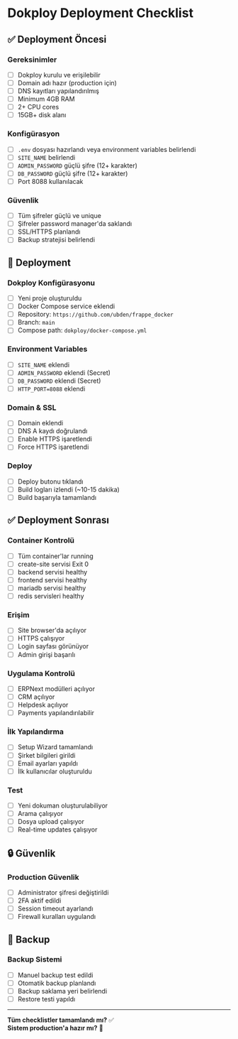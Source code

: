 # Dokploy Deployment Checklist

## ✅ Deployment Öncesi

### Gereksinimler
- [ ] Dokploy kurulu ve erişilebilir
- [ ] Domain adı hazır (production için)
- [ ] DNS kayıtları yapılandırılmış
- [ ] Minimum 4GB RAM
- [ ] 2+ CPU cores
- [ ] 15GB+ disk alanı

### Konfigürasyon
- [ ] `.env` dosyası hazırlandı veya environment variables belirlendi
- [ ] `SITE_NAME` belirlendi
- [ ] `ADMIN_PASSWORD` güçlü şifre (12+ karakter)
- [ ] `DB_PASSWORD` güçlü şifre (12+ karakter)
- [ ] Port 8088 kullanılacak

### Güvenlik
- [ ] Tüm şifreler güçlü ve unique
- [ ] Şifreler password manager'da saklandı
- [ ] SSL/HTTPS planlandı
- [ ] Backup stratejisi belirlendi

## 🚀 Deployment

### Dokploy Konfigürasyonu
- [ ] Yeni proje oluşturuldu
- [ ] Docker Compose service eklendi
- [ ] Repository: `https://github.com/ubden/frappe_docker`
- [ ] Branch: `main`
- [ ] Compose path: `dokploy/docker-compose.yml`

### Environment Variables
- [ ] `SITE_NAME` eklendi
- [ ] `ADMIN_PASSWORD` eklendi (Secret)
- [ ] `DB_PASSWORD` eklendi (Secret)
- [ ] `HTTP_PORT=8088` eklendi

### Domain & SSL
- [ ] Domain eklendi
- [ ] DNS A kaydı doğrulandı
- [ ] Enable HTTPS işaretlendi
- [ ] Force HTTPS işaretlendi

### Deploy
- [ ] Deploy butonu tıklandı
- [ ] Build logları izlendi (~10-15 dakika)
- [ ] Build başarıyla tamamlandı

## ✅ Deployment Sonrası

### Container Kontrolü
- [ ] Tüm container'lar running
- [ ] create-site servisi Exit 0
- [ ] backend servisi healthy
- [ ] frontend servisi healthy
- [ ] mariadb servisi healthy
- [ ] redis servisleri healthy

### Erişim
- [ ] Site browser'da açılıyor
- [ ] HTTPS çalışıyor
- [ ] Login sayfası görünüyor
- [ ] Admin girişi başarılı

### Uygulama Kontrolü
- [ ] ERPNext modülleri açılıyor
- [ ] CRM açılıyor
- [ ] Helpdesk açılıyor
- [ ] Payments yapılandırılabilir

### İlk Yapılandırma
- [ ] Setup Wizard tamamlandı
- [ ] Şirket bilgileri girildi
- [ ] Email ayarları yapıldı
- [ ] İlk kullanıcılar oluşturuldu

### Test
- [ ] Yeni dokuman oluşturulabiliyor
- [ ] Arama çalışıyor
- [ ] Dosya upload çalışıyor
- [ ] Real-time updates çalışıyor

## 🔒 Güvenlik

### Production Güvenlik
- [ ] Administrator şifresi değiştirildi
- [ ] 2FA aktif edildi
- [ ] Session timeout ayarlandı
- [ ] Firewall kuralları uygulandı

## 💾 Backup

### Backup Sistemi
- [ ] Manuel backup test edildi
- [ ] Otomatik backup planlandı
- [ ] Backup saklama yeri belirlendi
- [ ] Restore testi yapıldı

---

**Tüm checklistler tamamlandı mı?** ✅  
**Sistem production'a hazır mı?** 🚀

